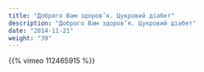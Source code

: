 ```yaml
---
title: "Доброго Вам здоров’я. Цукровий діабет"
description: "Доброго Вам здоров’я. Цукровий діабет"
date: "2014-11-21"
weight: "39"
---
```


{{% vimeo 112465915 %}}
